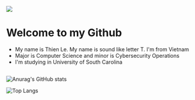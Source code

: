 ![](https://komarev.com/ghpvc/?username=thienle210303&abbreviated=true)

<h1> Welcome to my Github </h1> 

<ul>
  <li>My name is Thien Le. My name is sound like letter T. I'm from Vietnam </li>
  <li>Major is Computer Science  and minor is Cybersecurity Operations</li>
  <li>I'm studying in University of South Carolina</li>
</ul>
<h2></h2>

![Anurag's GitHub stats](https://github-readme-stats.vercel.app/api?username=thienle210303&show_icons=true&theme=tokyonight)

![Top Langs](https://github-readme-stats.vercel.app/api/top-langs/?username=thienle210303&layout=compact)
